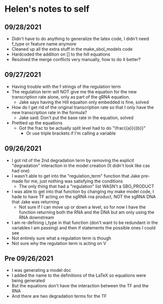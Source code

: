 # Helen's notes to self
## 09/28/2021
- Didn't have to do anything to generalize the latex code, I didn't need f_type or feature name anymore
- Cleaned up all the extra stuff in the make_sbol_models code
- Hardcoded the addition on [] to the hill equations
- Resolved the merge conflicts very manually, how to do it better?
## 09/27/2021
- Having trouble with the f strings of the regulation term
- The regulation term will NOT give me the equation for the new transcription rate alone, only as part of the gRNA equation.
    - Jake says having the Hill equaiton only embedded is fine, solved
- How do I get rid of the original transcription rate so that I only have the new transcription rate in the formula?
    - Jake said: Don't put the base rate in the equation, solved
- Prettied up the equations
    - Got the frac to be actually split level had to do "\\frac{{a}}{{b}}"
        - Or use triple brackets if I'm calling a variable
## 09/26/2021
- I got rid of the 2nd degradation term by removing the explicit "degradation" interaction in the model creation (It didn't look like cas had one)
- I wasn't able to get into the "regulation_term" function that Jake pre-made for me, just nothing was satisfying the conditions
    - The only thing that had a "regulation" list WASN't a SBO_PRODUCT
- I was able to get into that function by changing my make model code, I hade to have TF acting on the sgRNA rna product, NOT the sgRNA DNA that Jake was returning
    - Not sure if I can move up or down a level, so for now I have the function returning both the RNA and the DNA but am only using the RNA downstream
- I am re-defining i_type in that function (don't want to be redundant in the variables I am passing) and then if statements the possible ones I could see
- Not entirely sure what a regulation term is though
- Not sure why the regulation term is acting on V
## Pre 09/26/2021
- I was generating a model doc
- I added the name to the definitions of the LaTeX so equations were being generated
- But the equations don't have the interaction between the TF and the RNA
- And there are two degradation terms for the TF